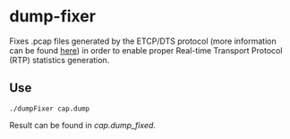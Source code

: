 dump-fixer
==============
Fixes .pcap files generated by the ETCP/DTS protocol (more information can be found [here](https://ieeexplore.ieee.org/document/6952830)) in order to enable proper Real-time Transport Protocol (RTP) statistics generation.


Use
--------------
```
./dumpFixer cap.dump
```

Result can be found in *cap.dump_fixed*.
